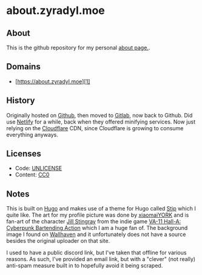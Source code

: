 # about.zyradyl.moe
## About
This is the github repository for my personal [about page.][1].

## Domains
- [https://about.zyradyl.moe][1]

## History
Originally hosted on [Github][2], then moved to [Gitlab][3], now back to Github.
Did use [Netlify][4] for a while, back when they offered minifying services. Now
just relying on the [Cloudflare][5] CDN, since Cloudflare is growing to consume
everything anyways.

## Licenses
- Code: [UNLICENSE][6]
- Content: [CC0][7]

## Notes
This is built on [Hugo][9] and makes use of a theme for Hugo called [Stip][10]
which I quite like. The art for my profile picture was done by [xiaomaiYORK][11]
and is fan-art of the character [Jill Stingray][12] from the indie game
[VA-11 Hall-A: Cyberpunk Bartending Action][13] which I am a huge fan of. The
background image I found on [Wallhaven][14] and it unfortunately does not have a
source besides the original uploader on that site.

I used to have a public discord link, but I've taken that offline for various
reasons. As such, I've provided an email link, but with a "clever" (not really)
anti-spam measure built in to hopefully avoid it being scraped.

[1]: https://about.zyradyl.moe
[2]: https://github.com
[3]: https://gitlab.com
[4]: https://netlify.com
[5]: https://cloudflare.com
[6]: UNLICENSE.code
[7]: LICENSE.content
[9]: https://gohugo.io
[10]: https://github.com/EmielH/stip-hugo
[11]: https://twitter.com/xiaomaiYORIK
[12]: https://va11halla.fandom.com/wiki/Julianne_Stingray
[13]: https://store.steampowered.com/app/447530/VA11_HallA_Cyberpunk_Bartender_Action/
[14]: https://wallhaven.cc/w/2ko1qx